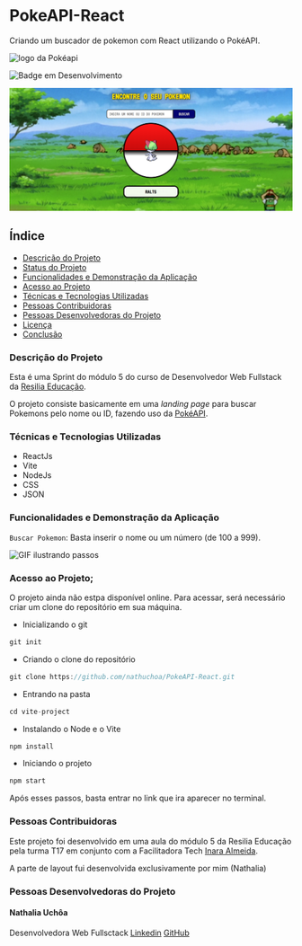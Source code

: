 # PokeAPI-React
Criando um buscador de pokemon com React utilizando o PokéAPI.

![logo da Pokéapi](https://pokeapi.co/static/pokeapi_256.3fa72200.png)

![Badge em Desenvolvimento](https://img.shields.io/badge/STATUS-CONCLU%C3%8DDO-green)

![Capa da página](./vite-project/src/assets/page-home-readme.PNG)

## Índice 

* [Descrição do Projeto](#descrição-do-projeto)
* [Status do Projeto](#status-do-Projeto)
* [Funcionalidades e Demonstração da Aplicação](#funcionalidades-e-demonstração-da-aplicação)
* [Acesso ao Projeto](#acesso-ao-projeto)
* [Técnicas e Tecnologias Utilizadas](#técnicas-e-tecnologias-utilizadas)
* [Pessoas Contribuidoras](#pessoas-contribuidoras)
* [Pessoas Desenvolvedoras do Projeto](#pessoas-desenvolvedoras)
* [Licença](#licença)
* [Conclusão](#conclusão)


### Descrição do Projeto
Esta é uma Sprint do módulo 5 do curso de Desenvolvedor Web Fullstack da [Resilia Educação](http://resilia.com.br). 

O projeto consiste basicamente em uma *landing page* para buscar Pokemons pelo nome ou ID, fazendo uso da [PokéAPI](https://pokeapi.co/). 


### Técnicas e Tecnologias Utilizadas

- ReactJs
- Vite
- NodeJs
- CSS
- JSON


### Funcionalidades e Demonstração da Aplicação
`Buscar Pokemon`: Basta inserir o nome ou um número (de 100 a 999). 

![GIF ilustrando passos](./vite-project/src/assets/home-page-readme.gif)

### Acesso ao Projeto;
O projeto ainda não estpa disponível online. Para acessar, será necessário criar um clone do repositório em sua máquina. 

- Inicializando o git
```javascript
git init
```
- Criando o clone do repositório
```javascript
git clone https://github.com/nathuchoa/PokeAPI-React.git
```

- Entrando na pasta
```javascript
cd vite-project
```
- Instalando o Node e o Vite
```javascript
npm install
```
- Iniciando o projeto
```javascript
npm start
```

Após esses passos, basta entrar no link que ira aparecer no terminal.


### Pessoas Contribuidoras

Este projeto foi desenvolvido em uma aula do módulo 5 da Resilia Educação pela turma T17 em conjunto com a Facilitadora Tech [Inara Almeida](https://github.com/inaralmeida). 

A parte de layout fui desenvolvida exclusivamente por mim (Nathalia)

### Pessoas Desenvolvedoras do Projeto
#### Nathalia Uchôa
Desenvolvedora Web Fullsctack
[Linkedin](https://www.linkedin.com/in/nuchoa/)
 [GitHub](https://github.com/nathuchoa)